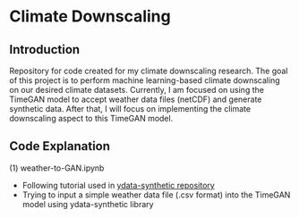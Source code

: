 # **Climate Downscaling**

## Introduction
Repository for code created for my climate downscaling research. The goal of this project is to perform machine learning-based climate downscaling on our desired climate datasets. Currently, I am focused on using the TimeGAN model to accept weather data files (netCDF) and generate synthetic data. After that, I will focus on implementing the climate downscaling aspect to this TimeGAN model. 

## Code Explanation

(1) weather-to-GAN.ipynb
* Following tutorial used in [ydata-synthetic repository](https://github.com/ydataai/ydata-synthetic/blob/dev/examples/timeseries/TimeGAN_Synthetic_stock_data.ipynb)
* Trying to input a simple weather data file (.csv format) into the TimeGAN model using ydata-synthetic library
